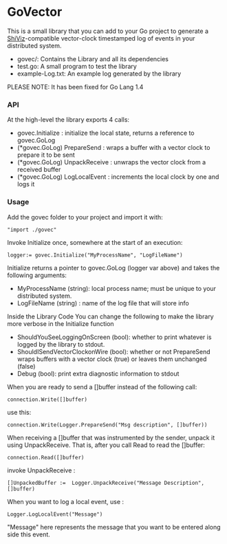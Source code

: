 GoVector
========

This is a small library that you can add to your Go project to
generate a [ShiViz](http://bestchai.bitbucket.org/shiviz/)-compatible
vector-clock timestamped log of events in your distributed system.

* govec/: Contains the Library and all its dependencies
* test.go: A small program to test the library
* example-Log.txt: An example log generated by the library

PLEASE NOTE: It has been fixed for Go Lang 1.4 
### API

At the high-level the library exports 4 calls:

* govec.Initialize : initialize the local state, returns a reference to govec.GoLog 
* (*govec.GoLog) PrepareSend : wraps a buffer with a vector clock to prepare it to be sent
* (*govec.GoLog) UnpackReceive : unwraps the vector clock from a received buffer
* (*govec.GoLog) LogLocalEvent : increments the local clock by one and logs it

### Usage

Add the govec folder to your project and import it with:

	"import ./govec"

Invoke Initialize once, somewhere at the start of an execution: 

	logger:= govec.Initialize("MyProcessName", "LogFileName")

Initialize returns a pointer to govec.GoLog (logger var above) and
takes the following arguments:

* MyProcessName (string): local process name; must be unique to your distributed system.
* LogFileName (string) : name of the log file that will store info

Inside the Library Code You can change the following to make the library more verbose in the Initialize function
* ShouldYouSeeLoggingOnScreen (bool): whether to print whatever is logged by the library to stdout.
* ShouldISendVectorClockonWire (bool): whether or not PrepareSend wraps buffers with a vector clock (true) or leaves them unchanged (false)
* Debug (bool): print extra diagnostic information to stdout


When you are ready to send a []buffer instead of the following call:

	connection.Write([]buffer)

use this:

	connection.Write(Logger.PrepareSend("Msg description", []buffer))


When receiving a []buffer that was instrumented by the sender, unpack
it using UnpackReceive. That is, after you call Read to read the
[]buffer:

	connection.Read([]buffer)

invoke UnpackReceive :
	
	[]UnpackedBuffer :=  Logger.UnpackReceive("Message Description", []buffer)
	
When you want to log a local event, use :

	Logger.LogLocalEvent("Message")

"Message" here represents the message that you want to be entered along side this event. 
